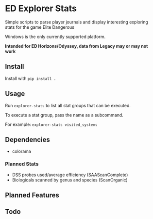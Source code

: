 # ED Explorer Stats

Simple scripts to parse player journals and display interesting exploring stats for the game Elite Dangerous

Windows is the only currently supported platform.

**Intended for ED Horizons/Odyssey, data from Legacy may or may not work**

## Install

Install with `pip install .`

## Usage

Run `explorer-stats` to list all stat groups that can be executed.

To execute a stat group, pass the name as a subcommand.

For example: `explorer-stats visited_systems`

## Dependencies

* colorama

### Planned Stats
* DSS probes used/average efficiency (SAAScanComplete)
* Biologicals scanned by genus and species (ScanOrganic)

## Planned Features

## Todo